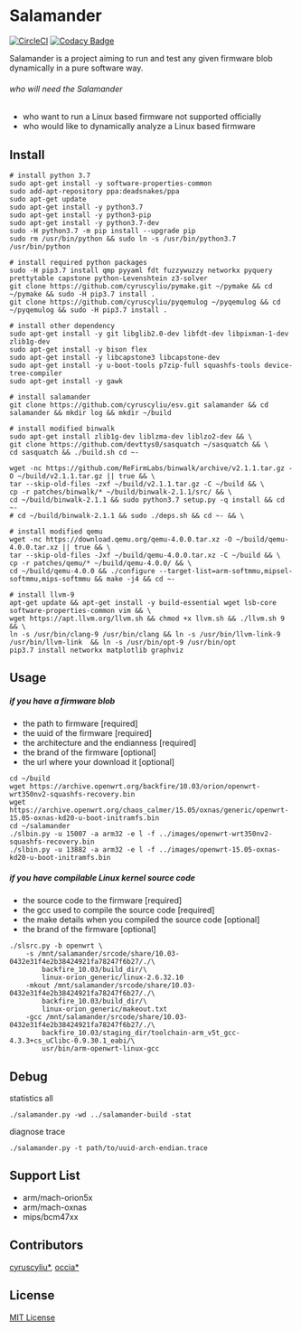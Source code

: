 # Salamander

[![CircleCI](https://circleci.com/gh/cyruscyliu/esv/tree/master.svg?style=svg&circle-token=7f12caaa351d02731d57d8165e634dc3e3537d33)](https://circleci.com/gh/cyruscyliu/esv/tree/master)
[![Codacy Badge](https://api.codacy.com/project/badge/Grade/a7aacb11a3b14a7d8e069d8a440a43c0)](https://www.codacy.com?utm_source=github.com&amp;utm_medium=referral&amp;utm_content=cyruscyliu/esv&amp;utm_campaign=Badge_Grade)

Salamander is a project aiming to run and test any given firmware blob dynamically in a pure software way.

###### who will need the Salamander
+ who want to run a Linux based firmware not supported officially
+ who would like to dynamically analyze a Linux based firmware

## Install

```shell script
# install python 3.7
sudo apt-get install -y software-properties-common
sudo add-apt-repository ppa:deadsnakes/ppa
sudo apt-get update
sudo apt-get install -y python3.7
sudo apt-get install -y python3-pip
sudo apt-get install -y python3.7-dev
sudo -H python3.7 -m pip install --upgrade pip
sudo rm /usr/bin/python && sudo ln -s /usr/bin/python3.7 /usr/bin/python

# install required python packages
sudo -H pip3.7 install qmp pyyaml fdt fuzzywuzzy networkx pyquery prettytable capstone python-Levenshtein z3-solver
git clone https://github.com/cyruscyliu/pymake.git ~/pymake && cd ~/pymake && sudo -H pip3.7 install .
git clone https://github.com/cyruscyliu/pyqemulog ~/pyqemulog && cd ~/pyqemulog && sudo -H pip3.7 install .

# install other dependency
sudo apt-get install -y git libglib2.0-dev libfdt-dev libpixman-1-dev zlib1g-dev
sudo apt-get install -y bison flex
sudo apt-get install -y libcapstone3 libcapstone-dev
sudo apt-get install -y u-boot-tools p7zip-full squashfs-tools device-tree-compiler
sudo apt-get install -y gawk

# install salamander 
git clone https://github.com/cyruscyliu/esv.git salamander && cd salamander && mkdir log && mkdir ~/build

# install modified binwalk
sudo apt-get install zlib1g-dev liblzma-dev liblzo2-dev && \
git clone https://github.com/devttys0/sasquatch ~/sasquatch && \
cd sasquatch && ./build.sh cd ~-

wget -nc https://github.com/ReFirmLabs/binwalk/archive/v2.1.1.tar.gz -O ~/build/v2.1.1.tar.gz || true && \
tar --skip-old-files -zxf ~/build/v2.1.1.tar.gz -C ~/build && \
cp -r patches/binwalk/* ~/build/binwalk-2.1.1/src/ && \
cd ~/build/binwalk-2.1.1 && sudo python3.7 setup.py -q install && cd ~-
# cd ~/build/binwalk-2.1.1 && sudo ./deps.sh && cd ~- && \

# install modified qemu
wget -nc https://download.qemu.org/qemu-4.0.0.tar.xz -O ~/build/qemu-4.0.0.tar.xz || true && \
tar --skip-old-files -Jxf ~/build/qemu-4.0.0.tar.xz -C ~/build && \
cp -r patches/qemu/* ~/build/qemu-4.0.0/ && \
cd ~/build/qemu-4.0.0 && ./configure --target-list=arm-softmmu,mipsel-softmmu,mips-softmmu && make -j4 && cd ~-

# install llvm-9
apt-get update && apt-get install -y build-essential wget lsb-core software-properties-common vim && \
wget https://apt.llvm.org/llvm.sh && chmod +x llvm.sh && ./llvm.sh 9 && \
ln -s /usr/bin/clang-9 /usr/bin/clang && ln -s /usr/bin/llvm-link-9 /usr/bin/llvm-link  && ln -s /usr/bin/opt-9 /usr/bin/opt
pip3.7 install networkx matplotlib graphviz
```

## Usage

##### if you have a firmware blob
+ the path to firmware [required]
+ the uuid of the firmware [required]
+ the architecture and the endianness [required]
+ the brand of the firmware [optional]
+ the url where your download it [optional]

```
cd ~/build
wget https://archive.openwrt.org/backfire/10.03/orion/openwrt-wrt350nv2-squashfs-recovery.bin
wget https://archive.openwrt.org/chaos_calmer/15.05/oxnas/generic/openwrt-15.05-oxnas-kd20-u-boot-initramfs.bin
cd ~/salamander
./slbin.py -u 15007 -a arm32 -e l -f ../images/openwrt-wrt350nv2-squashfs-recovery.bin
./slbin.py -u 13882 -a arm32 -e l -f ../images/openwrt-15.05-oxnas-kd20-u-boot-initramfs.bin
```

##### if you have compilable Linux kernel source code
+ the source code to the firmware [required]
+ the gcc used to compile the source code [required]
+ the make details when you compiled the source code [optional]
+ the brand of the firmware [optional]

```
./slsrc.py -b openwrt \
    -s /mnt/salamander/srcode/share/10.03-0432e31f4e2b38424921fa78247f6b27/./\
        backfire_10.03/build_dir/\
        linux-orion_generic/linux-2.6.32.10 
    -mkout /mnt/salamander/srcode/share/10.03-0432e31f4e2b38424921fa78247f6b27/./\
        backfire_10.03/build_dir/\
        linux-orion_generic/makeout.txt 
    -gcc /mnt/salamander/srcode/share/10.03-0432e31f4e2b38424921fa78247f6b27/./\
        backfire_10.03/staging_dir/toolchain-arm_v5t_gcc-4.3.3+cs_uClibc-0.9.30.1_eabi/\
        usr/bin/arm-openwrt-linux-gcc 
```

## Debug

statistics all

````shell script
./salamander.py -wd ../salamander-build -stat
````

diagnose trace

````shell script
./salamander.py -t path/to/uuid-arch-endian.trace
````

## Support List

+ arm/mach-orion5x
+ arm/mach-oxnas
+ mips/bcm47xx

## Contributors
[cyruscyliu*](https://github.com/cyruscyliu/esv), [occia*](https://github.com/occia)

## License
[MIT License](./LICENSE)
